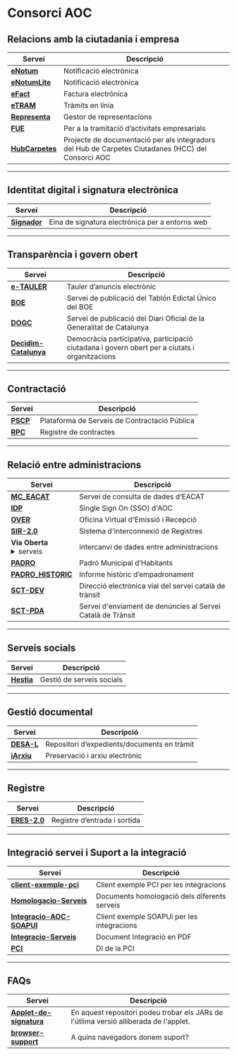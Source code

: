 # Consorci AOC



## Relacions amb la ciutadania i empresa

|Servei|Descripció|
|---|---|
|[**eNotum**][9] | Notificació electrònica |
|[**eNotumLite**][10]|Notificació electrònica|
|[**eFact**][8]	|Factura electrònica |
|[**eTRAM**][34]|Tràmits en línia|
|[**Representa**][28] |Gestor de representacions|
|[**FUE**][13]	|Per a la tramitació d’activitats empresarials|
[**HubCarpetes**][16]|Projecte de documentació per als integradors del Hub de Carpetes Ciutadanes (HCC) del Consorci AOC|

[16]:https://github.com/ConsorciAOC/HubCarpetes
[10]:https://github.com/ConsorciAOC/eNotumLite
[13]:https://github.com/ConsorciAOC/FUE
[28]:https://github.com/ConsorciAOC/Representa
[8]:https://github.com/ConsorciAOC/eFact
[9]:https://github.com/ConsorciAOC/eNotum
[34]:hhtps://google.es



----------------------------------------------------------------------

## Identitat digital i signatura electrònica

|Servei|Descripció|
|---|---|
|[**Signador**][32] |Eina de signatura electrònica per a entorns web|


[32]:https://github.com/ConsorciAOC/signador

----------------------------------------------------------------------

## Transparència i govern obert

|Servei|Descripció|
|---|---|
|[**e-TAULER**][12]	|Tauler d’anuncis electrònic|
|[**BOE**][2] |Servei de publicació del Tablón Edictal Único del BOE|
|[**DOGC**][7]|Servei de publicació del Diari Oficial de la Generalitat de Catalunya|
[**Decidim-Catalunya**][5]|Democràcia participativa, participació ciutadana i govern obert per a ciutats i organitzacions|

[5]:https://github.com/ConsorciAOC/Decidim-Catalunya
[7]:https://github.com/ConsorciAOC/DOGC
[2]:https://github.com/ConsorciAOC/BOE
[12]:https://github.com/ConsorciAOC/e-TAULER


----------------------------------------------------------------------
## Contractació

|Servei|Descripció|
|---|---|
|[**PSCP**][27]|Plataforma de Serveis de Contractació Pública|
|[**RPC**][29]|Registre de contractes|

[29]:https://github.com/ConsorciAOC/RPC
[27]:https://github.com/ConsorciAOC/PSCP


----------------------------------------------------------------------
## Relació entre administracions

|Servei|Descripció|
|---|---|
|[**MC_EACAT**][21]|Servei de consulta de dades d’EACAT|
|[**IDP**][18]|Single Sign On (SSO) d'AOC|
|[**OVER**][22] |Oficina Virtual d'Emissió i Recepció|
|[**SIR-2.0**][33]|Sistema d'interconnexió de Registres|
|**Via Oberta** <Details close><summary>serveis</summary><br><a href="https://github.com/ConsorciAOC/VO-AEAT">VO-AEAT</a><br><a href="https://github.com/ConsorciAOC/VO-ANTECEDENTS_PENALS">VO-ANTECEDENTS_PENALS</a><br><a href="https://github.com/ConsorciAOC/VO-ATC">VO-ATC</a><br><a href="https://github.com/ConsorciAOC/VO-CADASTRE">VO-CADASTRE</a><br><a href="https://github.com/ConsorciAOC/VO-CORPME-REGISTRE_MERCANTIL">VO-CORPME-REGISTRE_MERCANTIL</a><br><a href="https://github.com/ConsorciAOC/VO-CORPME-REGISTRE_PROPIETAT">VO-CORPME-REGISTRE_PROPIETAT</a><br><a href="https://github.com/ConsorciAOC/VO-DCOC">VO-DCOC</a><br><a href="https://github.com/ConsorciAOC/VO-DEPENDENCIA">VO-DEPENDENCIA</a><br><a href="https://github.com/ConsorciAOC/VO-DGP">VO-DGP</a><br><a href="https://github.com/ConsorciAOC/VO-DGT">VO-DGT</a><br><a href="https://github.com/ConsorciAOC/VO-DGT-ATMV">VO-DGT-ATMV</a><br><a href="https://github.com/ConsorciAOC/VO-ESTRANGERIA">VO-ESTRANGERIA</a><br><a href="https://github.com/ConsorciAOC/VO-GRAU_DISCAPACITAT">VO-GRAU_DISCAPACITAT</a><br><a href="https://github.com/ConsorciAOC/VO-GRAU_DISCAPACITAT_CCAA">VO-GRAU_DISCAPACITAT_CCAA</a><br><a href="https://github.com/ConsorciAOC/VO-IGAE">VO-IGAE</a><br><a href="https://github.com/ConsorciAOC/VO-INSS">VO-INSS</a><br><a href="https://github.com/ConsorciAOC/VO-NOTARIS">VO-NOTARIS</a><br><a href="https://github.com/ConsorciAOC/VO-RCA">VO-RCA</a><br><a href="https://github.com/ConsorciAOC/VO-REG_ENTITATS">VO-REG_ENTITATS</a><br><a href="https://github.com/ConsorciAOC/VO-REGISTRE_CIVIL">VO-REGISTRE_CIVIL</a><br><a href="https://github.com/ConsorciAOC/VO-SEPE">VO-SEPE</a><br><a href="https://github.com/ConsorciAOC/VO-SOC">VO-SOC</a><br><a href="https://github.com/ConsorciAOC/VO-TFM">VO-TFM</a><br><a href="https://github.com/ConsorciAOC/VO-TFN">VO-TFN</a><br><a href="https://github.com/ConsorciAOC/VO-TFN_CCAA">VO-TFN_CCAA</a><br><a href="https://github.com/ConsorciAOC/VO-TGSS">VO-TGSS</a><br><a href="https://github.com/ConsorciAOC/VO-TGSS_VIDA_LABORAL">VO-TGSS_VIDA_LABORAL</a><br><a href="https://github.com/ConsorciAOC/VO-TITULACIONS">VO-TITULACIONS</a>|intercanvi de dades entre administracions|
|[**PADRO**][23]|Padró Municipal d’Habitants|
|[**PADRO_HISTORIC**][24] |Informe històric d’empadronament|
|[**SCT-DEV**][30]|Direcció electrònica vial del servei català de trànsit|
|[**SCT-PDA**][31]|Servei d'enviament de denúncies al Servei Català de Trànsit|

[18]:https://github.com/ConsorciAOC/IDP
[24]:https://github.com/ConsorciAOC/PADRO_HISTORIC
[23]:https://github.com/ConsorciAOC/PADRO
[31]:https://github.com/ConsorciAOC/SCT-PDA
[30]:https://github.com/ConsorciAOC/SCT-DEV
[33]:https://github.com/ConsorciAOC/SIR-2.0
[22]:https://github.com/ConsorciAOC/OVER
[21]:https://github.com/ConsorciAOC/MC_EACAT


----------------------------------------------------------------------
## Serveis socials

|Servei|Descripció|
|---|---|
|[**Hestia**][14]|Gestió de serveis socials|

[14]:https://github.com/ConsorciAOC/Hestia


----------------------------------------------------------------------
## Gestió documental

|Servei|Descripció|
|---|---|
|[**DESA-L**][6]|Repositori d’expedients/documents en tràmit|	
|[**iArxiu**][17] |Preservació i arxiu electrònic|	

[17]:https://github.com/ConsorciAOC/iArxiu
[6]:https://github.com/ConsorciAOC/DESA-L


----------------------------------------------------------------------
## Registre

|Servei|Descripció|
|---|---|
|[**ERES-2.0**][11]|Registre d’entrada i sortida|

[11]:https://github.com/ConsorciAOC/ERES-2.0	

----------------------------------------------------------------------

## Integració servei i Suport a la integració

|Servei|Descripció|
|---|---|
|[**client-exemple-pci**][4]|Client exemple PCI per les integracions|
|[**Homologacio-Serveis**][15]|Documents homologació dels diferents serveis|
|[**Integracio-AOC-SOAPUI**][19] |Client exemple SOAPUi per les integracions|
|[**Integracio-Serveis**][20]|Document Integració en PDF|
|[**PCI**][25]|DI de la PCI|	

[25]:https://github.com/ConsorciAOC/PCI
[19]:https://github.com/ConsorciAOC/Integracio-AOC-SOAPUI
[20]:https://github.com/ConsorciAOC/Integracio-Serveis
[15]:https://github.com/ConsorciAOC/Homologacio-Serveis
[4]:https://github.com/ConsorciAOC/client-exemple-pci

----------------------------------------------------------------------
## FAQs

|Servei|Descripció|
|---|---|
|[**Applet-de-signatura**][1]|En aquest repositori podeu trobar els JARs de l'útlima versió alliberada de l'applet.|
|[**browser-support**][3]|A quins navegadors donem suport?|

[3]:https://github.com/ConsorciAOC/browser-support
[1]:https://github.com/ConsorciAOC/Applet-de-signatura

